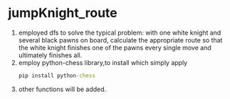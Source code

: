 # jumpKnight_route
1. employed dfs to solve the typical problem: with 
one white knight and several black pawns on board, calculate
the appropriate route so that the white knight finishes
one of the pawns every single move and ultimately finishes
all.
2. employ python-chess library,to install which simply
apply
    ```cmd
    pip install python-chess
    ```
3. other functions will be added.
